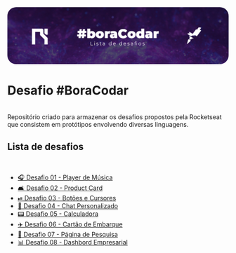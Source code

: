 <img src="./img/boracodar.jpg" style="border-radius: 20px">

# Desafio #BoraCodar
<br>
Repositório criado para armazenar os desafios propostos pela Rocketseat que consistem em protótipos envolvendo diversas linguagens.
<br>
<h2>Lista de desafios</h2>
<br>
<ul>
    <li><a href="https://txpo17.csb.app/">🎧 Desafio 01 - Player de Música</a></li>
    <li><a href="https://chshc0.csb.app/">🛋 Desafio 02 - Product Card</a></li>
    <li><a href="https://6wlrbp.csb.app/">⏯ Desafio 03 - Botões e Cursores</a></li>
    <li><a href="https://571tz9.csb.app/">📲 Desafio 04 - Chat Personalizado</a></li>
    <li><a href="https://3obepw.csb.app/">📟 Desafio 05 - Calculadora</a></li>
    <li><a href="https://2hitl9.csb.app/">✈️ Desafio 06 - Cartão de Embarque</a></li>
    <li><a href="https://inkevf.csb.app/">🥳 Desafio 07 - Página de Pesquisa</a></li>
    <li><a href="https://ygg1f7.csb.app/">📊 Desafio 08 - Dashbord Empresarial</a></li>
</ul>
<br>
